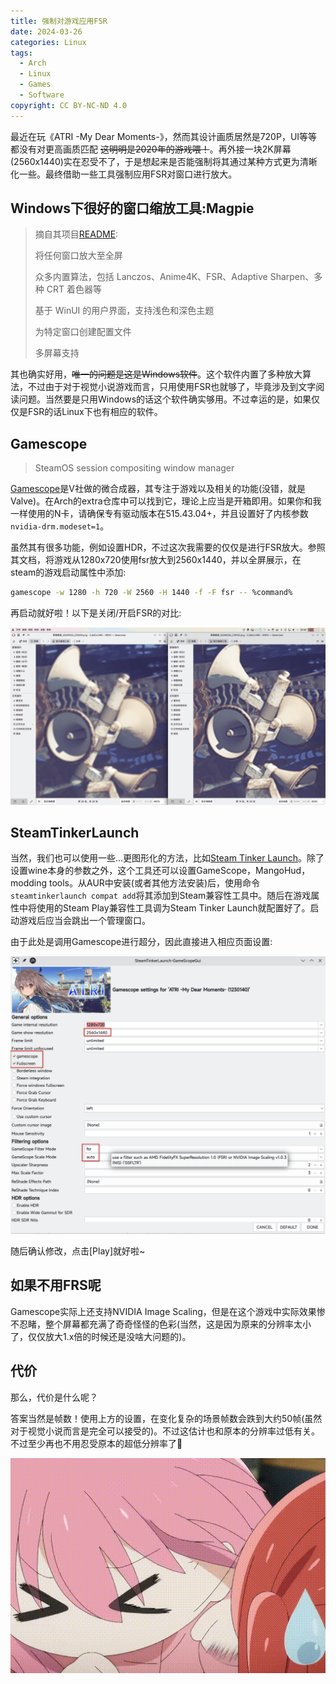 ```yaml
---
title: 强制对游戏应用FSR
date: 2024-03-26
categories: Linux
tags:
  - Arch
  - Linux
  - Games
  - Software
copyright: CC BY-NC-ND 4.0
---
```


最近在玩《ATRI -My Dear Moments-》，然而其设计画质居然是720P，UI等等都没有对更高画质匹配 ~~这明明是2020年的游戏喂！~~。再外接一块2K屏幕(2560x1440)实在忍受不了，于是想起来是否能强制将其通过某种方式更为清晰化一些。最终借助一些工具强制应用FSR对窗口进行放大。

<!-- more -->

## Windows下很好的窗口缩放工具:Magpie

> 摘自其项目[README](https://github.com/Blinue/Magpie/blob/dev/README_ZH.md):
>
> 将任何窗口放大至全屏
>
> 众多内置算法，包括 Lanczos、Anime4K、FSR、Adaptive Sharpen、多种 CRT 着色器等
>
> 基于 WinUI 的用户界面，支持浅色和深色主题
>
> 为特定窗口创建配置文件
>
> 多屏幕支持

其也确实好用，~~唯一的问题是这是Windows软件~~。这个软件内置了多种放大算法，不过由于对于视觉小说游戏而言，只用使用FSR也就够了，毕竟涉及到文字阅读问题。当然要是只用Windows的话这个软件确实够用。不过幸运的是，如果仅仅是FSR的话Linux下也有相应的软件。

## Gamescope

>SteamOS session compositing window manager

[Gamescope](https://github.com/ValveSoftware/gamescope)是V社做的微合成器，其专注于游戏以及相关的功能(没错，就是Valve)。在Arch的extra仓库中可以找到它，理论上应当是开箱即用。如果你和我一样使用的N卡，请确保专有驱动版本在515.43.04+，并且设置好了内核参数`nvidia-drm.modeset=1`。

虽然其有很多功能，例如设置HDR，不过这次我需要的仅仅是进行FSR放大。参照其文档，将游戏从1280x720使用fsr放大到2560x1440，并以全屏展示，在steam的游戏启动属性中添加:

```bash
gamescope -w 1280 -h 720 -W 2560 -H 1440 -f -F fsr -- %command%
```

再启动就好啦！以下是关闭/开启FSR的对比:

![效果显著！](../images/5/Compare.png)

## SteamTinkerLaunch

当然，我们也可以使用一些...更图形化的方法，比如[Steam Tinker Launch](https://github.com/sonic2kk/steamtinkerlaunch)。除了设置wine本身的参数之外，这个工具还可以设置GameScope，MangoHud，modding tools。从AUR中安装(或者其他方法安装)后，使用命令`steamtinkerlaunch compat add`将其添加到Steam兼容性工具中。随后在游戏属性中将使用的Steam Play兼容性工具调为Steam Tinker Launch就配置好了。启动游戏后应当会跳出一个管理窗口。

由于此处是调用Gamescope进行超分，因此直接进入相应页面设置:

![其中红圈是更改的部分](../images/5/Set.png)

随后确认修改，点击\[Play\]就好啦~

## 如果不用FRS呢

Gamescope实际上还支持NVIDIA Image Scaling，但是在这个游戏中实际效果惨不忍睹，整个屏幕都充满了奇奇怪怪的色彩(当然，这是因为原来的分辨率太小了，仅仅放大1.x倍的时候还是没啥大问题的)。

## 代价

那么，代价是什么呢？

答案当然是帧数！使用上方的设置，在变化复杂的场景帧数会跌到大约50帧(虽然对于视觉小说而言是完全可以接受的)。不过这估计也和原本的分辨率过低有关。不过至少再也不用忍受原本的超低分辨率了🥳

![放张小波奇](../images/5/bocchi.gif)
